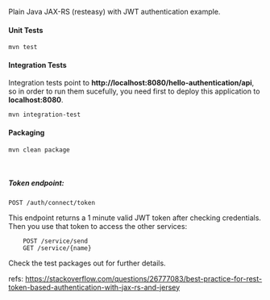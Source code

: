Plain Java JAX-RS (resteasy) with JWT authentication example.

#### Unit Tests
    mvn test
    
#### Integration Tests
Integration tests point to **http://localhost:8080/hello-authentication/api**, so in order to run them sucefully, you need first to deploy this application to **localhost:8080**.

    mvn integration-test    

#### Packaging
    mvn clean package
    
<br/>

##### Token endpoint:

    POST /auth/connect/token
 
 This endpoint returns a 1 minute valid JWT token after checking credentials. Then you use that token to access the other services:
        
        POST /service/send
        GET /service/{name}
                 
  Check the test packages out for further details.       
  
  refs: https://stackoverflow.com/questions/26777083/best-practice-for-rest-token-based-authentication-with-jax-rs-and-jersey